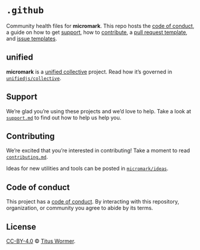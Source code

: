 # `.github`

Community health files for **micromark**.
This repo hosts the [code of conduct][coc], a guide on how to get [support][],
how to [contribute][], a [pull request template][pr], and [issue
templates][issue].

## unified

**micromark** is a [unified collective][unified] project.
Read how it’s governed in [`unifiedjs/collective`][collective].

## Support

We’re glad you’re using these projects and we’d love to help.
Take a look at [`support.md`][support] to find out how to help us help you.

## Contributing

We’re excited that you’re interested in contributing!
Take a moment to read [`contributing.md`][contribute].

Ideas for new utilities and tools can be posted in [`micromark/ideas`][ideas].

## Code of conduct

This project has a [code of conduct][coc].
By interacting with this repository, organization, or community you agree to
abide by its terms.

## License

[CC-BY-4.0][license] © [Titus Wormer][author].

<!-- Definitions -->

[license]: https://creativecommons.org/licenses/by/4.0/

[author]: http://wooorm.com

[coc]: code-of-conduct.md

[contribute]: contributing.md

[support]: support.md

[ideas]: https://github.com/micromark/ideas

[pr]: .github/pull-request-template.md

[issue]: .github/ISSUE_TEMPLATE

[unified]: https://github.com/unifiedjs

[collective]: https://github.com/unifiedjs/collective
